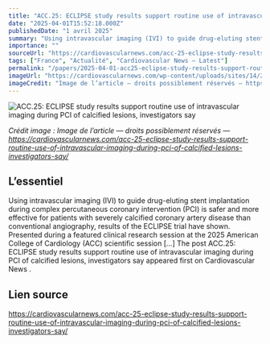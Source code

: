 ```yaml
---
title: "ACC.25: ECLIPSE study results support routine use of intravascular imaging during PCI of calcified lesions, investigators say"
date: "2025-04-01T15:52:18.000Z"
publishedDate: "1 avril 2025"
summary: "Using intravascular imaging (IVI) to guide drug-eluting stent implantation during complex percutaneous coronary intervention (PCI) is safer and more effective for patients with severely calcified coronary artery disease than conventional angiography, results of the ECLIPSE trial have shown. Presented during a featured clinical research session at the 2025 American College of Cardiology (ACC) scientific session [&#8230;] The post ACC.25: ECLIPSE study results support routine use of intravascular imaging during PCI of calcified lesions, investigators say appeared first on Cardiovascular News ."
importance: ""
sourceUrl: "https://cardiovascularnews.com/acc-25-eclipse-study-results-support-routine-use-of-intravascular-imaging-during-pci-of-calcified-lesions-investigators-say/"
tags: ["France", "Actualité", "Cardiovascular News — Latest"]
permalink: "/papers/2025-04-01-acc25-eclipse-study-results-support-routine-use-of-intravascular-imaging-during-pci-of-calcified-lesions-investigators-say"
imageUrl: "https://cardiovascularnews.com/wp-content/uploads/sites/14/2023/03/Gregg-Stone-ACC-23-crop.jpg"
imageCredit: "Image de l’article — droits possiblement réservés — https://cardiovascularnews.com/acc-25-eclipse-study-results-support-routine-use-of-intravascular-imaging-during-pci-of-calcified-lesions-investigators-say/"
---
```


![ACC.25: ECLIPSE study results support routine use of intravascular imaging during PCI of calcified lesions, investigators say](https://cardiovascularnews.com/wp-content/uploads/sites/14/2023/03/Gregg-Stone-ACC-23-crop.jpg)

*Crédit image : Image de l’article — droits possiblement réservés — https://cardiovascularnews.com/acc-25-eclipse-study-results-support-routine-use-of-intravascular-imaging-during-pci-of-calcified-lesions-investigators-say/*

## L’essentiel

Using intravascular imaging (IVI) to guide drug-eluting stent implantation during complex percutaneous coronary intervention (PCI) is safer and more effective for patients with severely calcified coronary artery disease than conventional angiography, results of the ECLIPSE trial have shown. Presented during a featured clinical research session at the 2025 American College of Cardiology (ACC) scientific session [&#8230;] The post ACC.25: ECLIPSE study results support routine use of intravascular imaging during PCI of calcified lesions, investigators say appeared first on Cardiovascular News .

## Lien source

https://cardiovascularnews.com/acc-25-eclipse-study-results-support-routine-use-of-intravascular-imaging-during-pci-of-calcified-lesions-investigators-say/
